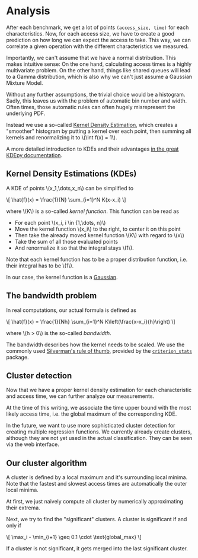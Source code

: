 # Analysis

After each benchmark, we get a lot of points `(access_size, time)` for each characteristics. Now, for each access size, we have to create a good prediction on how long we can expect the access to take. This way, we can correlate a given operation with the different characteristics we measured.

Importantly, we can't assume that we have a normal distribution. This makes intuitive sense: On the one hand, calculating access times is a highly multivariate problem. On the other hand, things like shared queues will lead to a Gamma distribution, which is also why we can't just assume a Gaussian Mixture Model.

Without any further assumptions, the trivial choice would be a histogram. Sadly, this leaves us with the problem of automatic bin number and width. Often times, those automatic rules can often hugely misrepresent the underlying PDF.

Instead we use a so-called [Kernel Density Estimation](https://en.wikipedia.org/wiki/Kernel_density_estimation), which creates a "smoother" histogram by putting a kernel over each point, then summing all kernels and renormalizing it to \\(\int f(x) = 1\\).

A more detailed introduction to KDEs and their advantages [in the great KDEpy documentation](https://kdepy.readthedocs.io/en/latest/introduction.html).

## Kernel Density Estimations (KDEs)

A KDE of points \\(x_1,\dots,x_n\\) can be simplified to

\\[
\hat{f}(x) = \frac{1}{N} \sum_{i=1}^N K(x-x_i)
\\]

where \\(K\\) is a so-called _kernel function_. This function can be read as

- For each point \\(x_i, i \in \{1,\dots, n\}\\)
- Move the kernel function \\(x_i\\) to the right, to center it on this point
- Then take the already moved kernel function \\(K\\) with regard to \\(x\\)
- Take the sum of all those evaluated points
- And renormalize it so that the integral stays \\(1\\).

Note that each kernel function has to be a proper distribution function, i.e. their integral has to be \\(1\\).

In our case, the kernel function is a [Gaussian](https://en.wikipedia.org/wiki/Gaussian_function).

## The bandwidth problem

In real computations, our actual formula is defined as

\\[
\hat{f}(x) = \frac{1}{Nh} \sum_{i=1}^N K\left(\frac{x-x_i}{h}\right)
\\]

where \\(h > 0\\) is the so-called _bandwidth_.

The bandwidth describes how the kernel needs to be scaled. We use the commonly used [Silverman's rule of thumb](https://doi.org/10.1201/9781315140919), provided by the [`criterion_stats`](https://docs.rs/crate/criterion-stats/0.2.1) package.

## Cluster detection

Now that we have a proper kernel density estimation for each characteristic and access time, we can further analyze our measurements.

At the time of this writing, we associate the time upper bound with the most likely access time, i.e. the global maximum of the corresponding KDE.

In the future, we want to use more sophisticated cluster detection for creating multiple regression functions. We currently already create clusters, although they are not yet used in the actual classification. They can be seen via the web interface.

## Our cluster algorithm

A cluster is defined by a local maximum and it's surrounding local minima. Note that the fastest and slowest access times are automatically the outer local minima.

At first, we just naively compute all cluster by numerically approximating their extrema.

Next, we try to find the "significant" clusters. A cluster is significant if and only if

\\[
\max_i - \min_{i+1} \geq 0.1 \cdot \text{global_max}
\\]

If a cluster is not significant, it gets merged into the last significant cluster.
